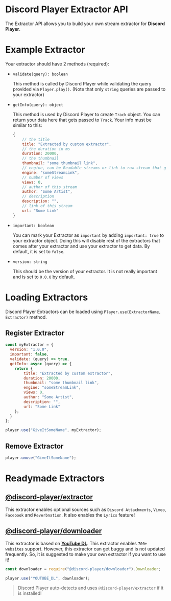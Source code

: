 # Discord Player Extractor API
The Extractor API allows you to build your own stream extractor for **Discord Player**.

# Example Extractor
Your extractor should have 2 methods (required):
 - `validate(query): boolean`
   
   This method is called by Discord Player while validating the query provided via `Player.play()`. (Note that only `string` queries are passed to your extractor)

 - `getInfo(query): object`
   
   This method is used by Discord Player to create `Track` object. You can return your data here that gets passed to `Track`.
   Your info must be similar to this:

    ```js
    {
        // the title
        title: "Extracted by custom extractor",
        // the duration in ms
        duration: 20000,
        // the thumbnail
        thumbnail: "some thumbnail link",
        // engine, can be Readable streams or link to raw stream that gets played
        engine: "someStreamLink",
        // number of views
        views: 0,
        // author of this stream
        author: "Some Artist",
        // description
        description: "",
        // link of this stream
        url: "Some Link"
    }
    ```
 - `important: boolean`
   
   You can mark your Extractor as `important` by adding `important: true` to your extractor object. Doing this will disable rest of the extractors that comes after your extractor and use your extractor to get data. By default, it is set to `false`.

 - `version: string`

   This should be the version of your extractor. It is not really important and is set to `0.0.0` by default.

# Loading Extractors
Discord Player Extractors can be loaded using `Player.use(ExtractorName, Extractor)` method.

## Register Extractor

```js
const myExtractor = {
  version: "1.0.0",
  important: false,
  validate: (query) => true,
  getInfo: async (query) => {
    return {
        title: "Extracted by custom extractor",
        duration: 20000,
        thumbnail: "some thumbnail link",
        engine: "someStreamLink",
        views: 0,
        author: "Some Artist",
        description: "",
        url: "Some Link"
    };
  }
};

player.use("GiveItSomeName", myExtractor);
```

## Remove Extractor

```js
player.unuse("GiveItSomeName");
```

# Readymade Extractors
## **[@discord-player/extractor](https://github.com/Snowflake107/discord-player-extractors)**
This extractor enables optional sources such as `Discord Attachments`, `Vimeo`, `Facebook` and `Reverbnation`. It also enables the `Lyrics` feature!

## **[@discord-player/downloader](https://github.com/DevSnowflake/discord-player-downloader)**
This extractor is based on **[YouTube DL](https://youtube-dl.org)**. This extractor enables `700+ websites` support. However, this extractor can get buggy and is not updated frequently. So, it is suggested to make your own extractor if you want to use it!

```js
const downloader = require("@discord-player/downloader").Downloader;

player.use("YOUTUBE_DL", downloader);
```

> Discord Player auto-detects and uses `@discord-player/extractor` if it is installed!